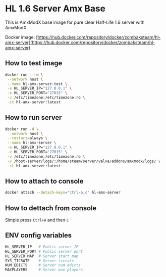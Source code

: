 # HL 1.6 Server Amx Base

This is AmxModX base image for pure clear Half-Life 1.6 server with AmxModX

Docker image: [https://hub.docker.com/repository/docker/zombaksteam/hl-amx-server](https://hub.docker.com/repository/docker/zombaksteam/hl-amx-server)

## How to test image

```bash
docker run --rm \
 --network host \
 --name hl-amx-server-test \
 -e HL_SERVER_IP="127.0.0.1" \
 -e HL_SERVER_PORT="27015" \
 -v /etc/timezone:/etc/timezone:ro \
 -it hl-amx-server:latest
```

## How to run server

```bash
docker run -d \
 --network host \
 --restart=always \
 --name hl-amx-server \
 -e HL_SERVER_IP="127.0.0.1" \
 -e HL_SERVER_PORT="27015" \
 -v /etc/timezone:/etc/timezone:ro \
 -v /host-server/logs/:/home/steam/server/valve/addons/amxmodx/logs/ \
 -it hl-amx-server:latest
```

## How to attach to console

```bash
docker attach --detach-keys="ctrl-a,c" hl-amx-server
```

## How to dettach from console

Simple press `Ctrl+A` and then `C`

## ENV config variables

```bash
HL_SERVER_IP   # Public server IP
HL_SERVER_PORT # Public server port
HL_SERVER_MAP  # Server start map
SYS_TICRATE    # Server ticrate
NUM_EDICTS     # Server num edicts
MAXPLAYERS     # Server max players
```
